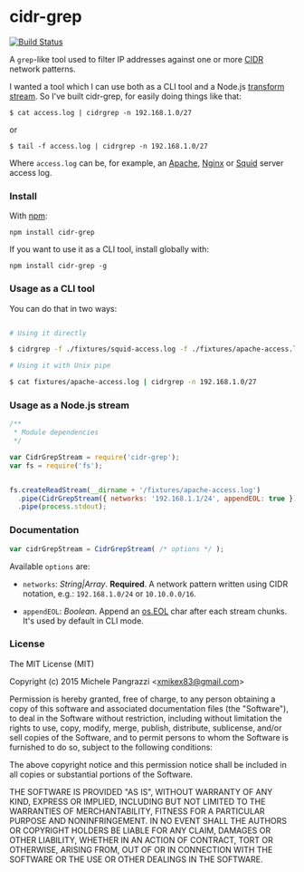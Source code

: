 cidr-grep
=========

[![Build Status](https://travis-ci.org/mpangrazzi/cidr-grep.svg?branch=master)](https://travis-ci.org/mpangrazzi/cidr-grep)

A `grep`-like tool used to filter IP addresses against one or more [CIDR](https://en.wikipedia.org/wiki/Classless_Inter-Domain_Routing) network patterns.

I wanted a tool which I can use both as a CLI tool and a Node.js [transform stream](https://nodejs.org/api/stream.html). So I've built cidr-grep, for easily doing things like that:

`$ cat access.log | cidrgrep -n 192.168.1.0/27`

or

`$ tail -f access.log | cidrgrep -n 192.168.1.0/27`

Where `access.log` can be, for example, an [Apache](https://httpd.apache.org), [Nginx](http://nginx.org) or [Squid](http://www.squid-cache.org) server access log.


### Install

With [npm](https://www.npmjs.com):

```
npm install cidr-grep
```

If you want to use it as a CLI tool, install globally with:

```
npm install cidr-grep -g
```


### Usage as a CLI tool

You can do that in two ways:

```bash

# Using it directly

$ cidrgrep -f ./fixtures/squid-access.log -f ./fixtures/apache-access.log -n 192.168.1.0/24 -n 192.168.10.0/24

# Using it with Unix pipe

$ cat fixtures/apache-access.log | cidrgrep -n 192.168.1.0/27
```

### Usage as a Node.js stream

```js
/**
 * Module dependencies
 */

var CidrGrepStream = require('cidr-grep');
var fs = require('fs');


fs.createReadStream(__dirname + '/fixtures/apache-access.log')
  .pipe(CidrGrepStream({ networks: '192.168.1.1/24', appendEOL: true }))
  .pipe(process.stdout);
```


### Documentation

```js
var cidrGrepStream = CidrGrepStream( /* options */ );
```

Available `options` are:

- `networks`: _String|Array_. **Required**. A network pattern written using CIDR notation, e.g.: `192.168.1.0/24` or `10.10.0.0/16`.

- `appendEOL`: _Boolean_. Append an [os.EOL](https://nodejs.org/api/os.html#os_os_eol) char after each stream chunks. It's used by default in CLI mode.


### License

The MIT License (MIT)

Copyright (c) 2015 Michele Pangrazzi <<xmikex83@gmail.com>>

Permission is hereby granted, free of charge, to any person obtaining a copy
of this software and associated documentation files (the "Software"), to deal
in the Software without restriction, including without limitation the rights
to use, copy, modify, merge, publish, distribute, sublicense, and/or sell
copies of the Software, and to permit persons to whom the Software is
furnished to do so, subject to the following conditions:

The above copyright notice and this permission notice shall be included in all
copies or substantial portions of the Software.

THE SOFTWARE IS PROVIDED "AS IS", WITHOUT WARRANTY OF ANY KIND, EXPRESS OR
IMPLIED, INCLUDING BUT NOT LIMITED TO THE WARRANTIES OF MERCHANTABILITY,
FITNESS FOR A PARTICULAR PURPOSE AND NONINFRINGEMENT. IN NO EVENT SHALL THE
AUTHORS OR COPYRIGHT HOLDERS BE LIABLE FOR ANY CLAIM, DAMAGES OR OTHER
LIABILITY, WHETHER IN AN ACTION OF CONTRACT, TORT OR OTHERWISE, ARISING FROM,
OUT OF OR IN CONNECTION WITH THE SOFTWARE OR THE USE OR OTHER DEALINGS IN THE
SOFTWARE.